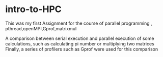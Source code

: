 # intro-to-HPC
This was my first Assignment for the course of parallel programming , pthread,openMPI,Gprof,matrixmul


A comparison between serial execution and parallel execution of some calculations, such as calculating pi number or multiplying two matrices
Finally, a series of profilers such as Gprof were used for this comparison




